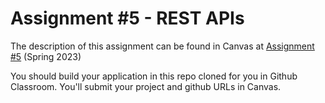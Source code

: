 # Assignment #5 - REST APIs

The description of this assignment can be found in Canvas at [Assignment #5](https://canvas.harvard.edu/courses/112562/assignments/660148) (Spring 2023)

You should build your application in this repo cloned for you in Github Classroom. You'll submit your project and github URLs in Canvas.
